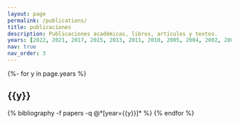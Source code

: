 ```yaml
---
layout: page
permalink: /publications/
title: publicaciones
description: Publicaciones académicas, libros, artículos y textos.
years: [2022, 2021, 2017, 2015, 2013, 2011, 2010, 2005, 2004, 2002, 2000, 1999, 1998, 1994, 1993]
nav: true
nav_order: 3
---
```

<!-- _pages/publications.md -->
<div class="publications">

{%- for y in page.years %}
  <h2 class="year">{{y}}</h2>
  {% bibliography -f papers -q @*[year={{y}}]* %}
{% endfor %}

</div>
